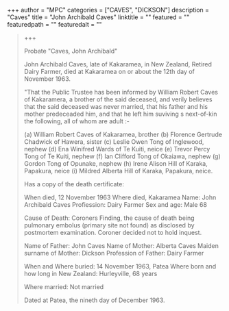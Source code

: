 +++
author = "MPC"
categories = ["CAVES", "DICKSON"]
description = "Caves"
title = "John Archibald Caves"
linktitle = ""
featured = ""
featuredpath = ""
featuredalt = ""
> +++
> 
> Probate "Caves, John Archibald"
> 
> John Archibald Caves, late of Kakaramea, in New Zealand, Retired Dairy Farmer, died at Kakaramea on or about the 12th day of November 1963.
> 
> "That the Public Trustee has been informed by William Robert Caves of Kakaramera, a brother of the said deceased, and verily believes that
> the said deceased was never married, that his father and his mother predeceaded him, and that he left him suviving s next-of-kin the following,
> all of whom are adult :-
> 
> (a) William Robert Caves of Kakaramea, brother
> (b) Florence Gertrude Chadwick of Hawera, sister
> (c) Leslie Owen Tong of Inglewood, nephew
> (d) Ena Winifred Wards of Te Kuiti, neice
> (e) Trevor Percy Tong of Te Kuiti, nephew
> (f) Ian Clifford Tong of Okaiawa, nephew
> (g) Gordon Tong of Opunake, nephew
> (h) Irene Alison Hill of Karaka, Papakura, neice
> (i) Mildred Alberta Hill of Karaka, Papakura, neice.
> 
> Has a copy of the death certificate:
> 
> When died, 12 November 1963
> Where died, Kakaramea
> Name: John Archibald Caves
> Profiession: Dairy Farmer
> Sex and age: Male 68
> 
> Cause of Death: Coroners Finding, the cause of death being pulmonary embolus (primary site not found) as disclosed by postmortem examination. Coroner decided not to hold inquest.
> 
> Name of Father: John Caves
> Name of Mother: Alberta Caves
> Maiden surname of Mother: Dickson
> Profession of Father: Dairy Farmer
> 
> When and Where buried: 14 November 1963, Patea
> Where born and how long in New Zealand: Hurleyville, 68 years
> 
> Where married: Not married
> 
> Dated at Patea, the nineth day of December 1963.
